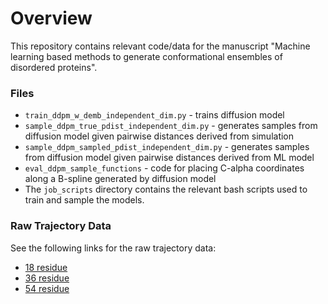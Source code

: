 Overview
==============================

This repository contains relevant code/data for the manuscript "Machine learning based methods to generate conformational ensembles of disordered proteins". 

### Files

* `train_ddpm_w_demb_independent_dim.py` - trains diffusion model
* `sample_ddpm_true_pdist_independent_dim.py` - generates samples from diffusion model given pairwise distances derived from simulation
* `sample_ddpm_sampled_pdist_independent_dim.py` - generates samples from diffusion model given pairwise distances derived from ML model
* `eval_ddpm_sample_functions` - code for placing C-alpha coordinates along a B-spline generated by diffusion model
* The `job_scripts` directory contains the relevant bash scripts used to train and sample the models. 



### Raw Trajectory Data 

See the following links for the raw trajectory data:

* [18 residue](https://zenodo.org/records/10035449)
* [36 residue](https://zenodo.org/records/10035457)
* [54 residue](https://zenodo.org/records/10035459)

